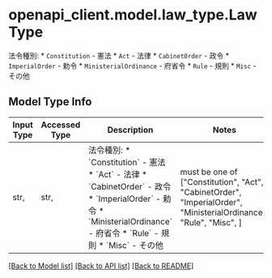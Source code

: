 # openapi_client.model.law_type.LawType

法令種別:   * `Constitution`         - 憲法   * `Act`                  - 法律   * `CabinetOrder`         - 政令   * `ImperialOrder`        - 勅令   * `MinisterialOrdinance` - 府省令   * `Rule`                 - 規則   * `Misc`                 - その他

## Model Type Info
Input Type | Accessed Type | Description | Notes
------------ | ------------- | ------------- | -------------
str,  | str,  | 法令種別:   * &#x60;Constitution&#x60;         - 憲法   * &#x60;Act&#x60;                  - 法律   * &#x60;CabinetOrder&#x60;         - 政令   * &#x60;ImperialOrder&#x60;        - 勅令   * &#x60;MinisterialOrdinance&#x60; - 府省令   * &#x60;Rule&#x60;                 - 規則   * &#x60;Misc&#x60;                 - その他 | must be one of ["Constitution", "Act", "CabinetOrder", "ImperialOrder", "MinisterialOrdinance", "Rule", "Misc", ] 

[[Back to Model list]](../../README.md#documentation-for-models) [[Back to API list]](../../README.md#documentation-for-api-endpoints) [[Back to README]](../../README.md)

